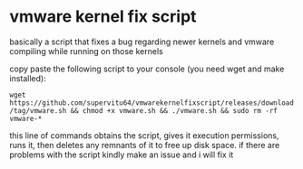 # vmware kernel fix script
basically a script that fixes a bug regarding newer kernels and vmware compiling while running on those kernels

copy paste the following script to your console (you need wget and make installed):

```wget https://github.com/supervitu64/vmwarekernelfixscript/releases/download/tag/vmware.sh && chmod +x vmware.sh && ./vmware.sh && sudo rm -rf vmware-*```

this line of commands obtains the script, gives it execution permissions, runs it, then deletes any remnants of it to free up disk space.
if there are problems with the script kindly make an issue and i will fix it
